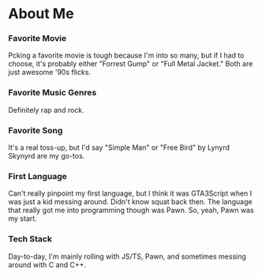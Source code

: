 # About Me

### Favorite Movie
Pcking a favorite movie is tough because I'm into so many, but if I had to choose, it's probably either "Forrest Gump" or "Full Metal Jacket." Both are just awesome '90s flicks.


### Favorite Music Genres
Definitely rap and rock.

### Favorite Song
It's a real toss-up, but I'd say "Simple Man" or "Free Bird" by Lynyrd Skynyrd are my go-tos.

### First Language
Can't really pinpoint my first language, but I think it was GTA3Script when I was just a kid messing around. Didn't know squat back then. The language that really got me into programming though was Pawn. So, yeah, Pawn was my start.

### Tech Stack
Day-to-day, I'm mainly rolling with JS/TS, Pawn, and sometimes messing around with C and C++.

